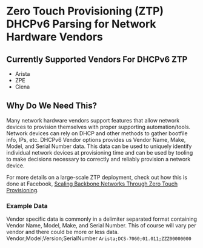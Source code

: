 # Zero Touch Provisioning (ZTP) DHCPv6 Parsing for Network Hardware Vendors

## Currently Supported Vendors For DHCPv6 ZTP
 - Arista
 - ZPE
 - Ciena

## Why Do We Need This?
Many network hardware vendors support features that allow network devices to provision themselves with proper supporting automation/tools. Network devices can rely on DHCP and other methods to gather bootfile info, IPs, etc. DHCPv6 Vendor options provides us Vendor Name, Make, Model, and Serial Number data. This data can be used to uniquely identify individual network devices at provisioning time and can be used by tooling to make decisions necessary to correctly and reliably provision a network device.

For more details on a large-scale ZTP deployment, check out how this is done at Facebook, [Scaling Backbone Networks Through Zero Touch Provisioning](https://code.fb.com/networking-traffic/scaling-the-facebook-backbone-through-zero-touch-provisioning/).


### Example Data
Vendor specific data is commonly in a delimiter separated format containing Vendor Name, Model, Make, and Serial Number. This of course will vary per vendor and there could be more or less data.
Vendor;Model;Version;SerialNumber
`Arista;DCS-7060;01.011;ZZZ00000000`
